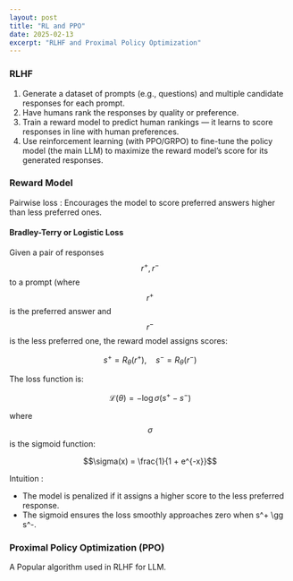 ```yaml
---
layout: post
title: "RL and PPO"
date: 2025-02-13
excerpt: "RLHF and Proximal Policy Optimization"
---
```



### **RLHF**  
1.	Generate a dataset of prompts (e.g., questions) and multiple candidate responses for each prompt.  
2.	Have humans rank the responses by quality or preference.  
3.	Train a reward model to predict human rankings — it learns to score responses in line with human preferences.  
4.	Use reinforcement learning (with PPO/GRPO) to fine-tune the policy model (the main LLM) to maximize the reward model’s score for its generated responses.   


### Reward Model

Pairwise loss : Encourages the model to score preferred answers higher than less preferred ones.  

#### Bradley-Terry or Logistic Loss  
Given a pair of responses $$r^+, r^-$$ to a prompt (where $$r^+$$ is the preferred answer and $$r^-$$ is the less preferred one, the reward model assigns scores:  

$$s^+ = R_\theta(r^+), \quad s^- = R_\theta(r^-)$$

The loss function is:

$$\mathcal{L}(\theta) = -\log \sigma(s^+ - s^-)$$

where $$\sigma$$ is the sigmoid function:

$$\sigma(x) = \frac{1}{1 + e^{-x}}$$

Intuition :
- The model is penalized if it assigns a higher score to the less preferred response.
- The sigmoid ensures the loss smoothly approaches zero when s^+ \gg s^-.

### **Proximal Policy Optimization (PPO)**

A Popular algorithm used in RLHF for LLM.

